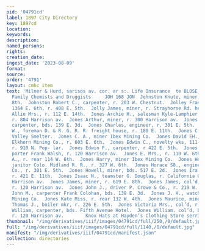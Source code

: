 ```yaml
---
pid: '04791cd'
label: 1897 City Directory
key: 1897cd
location: 
keywords: 
description: 
named_persons: 
rights: 
creation_date: 
ingest_date: '2023-08-09'
format: 
source: 
order: '4791'
layout: cmhc_item
text: 'Milner & Hurd, sarisos av. cor. ar s:. Life Insurance  te BLOSE DRUG CO, scc''rsnies,
  Family Chemists and Druggists     JOH 168 JON  Johnston Knute, miner, r. 509 E.
  8th.  Johnston Robert C., carpenter, r. 203 W. Chestnut.  Jolley Frank E., barber,
  1364 E. 6th, r. 408 E. 5th.  Jolly James, miner, r. Strayhorse Rd. head E. 4th.  Jones
  Allie Mrs., r. 112 E. 14th.  Jones Archie H., salesman Kyle-Lamphier Cycle Co.,
  r. 804 Harrison av.  Jones Arthur, miner, r. 300 Harrison av.  Jones Arthur H.,
  carpenter, bds. 139 E. 3d.  Jones Charles, engineer, r. 301 E. 5th.  Jones Charles
  W., foreman D. & R. G. R. R. freight house, r. 180 E. 11th.  Jones C., wks. Arkansas
  Valley Smelter.  Jones C. A., miner Ibex Mining Co.  Jones David EH., miner New
  Elkhorn Mining Co., r. 603 E. 6th.  Jones Edwin C., novelty wks, 111-113 E. 6tb,
  r. 910 N. Pop- lar.  Jones Edwin F., carpenter, r 422 E. 5th.  Jones Eugene, col’d,
  porter Frank Walsh, r. 120 Harrison av.  Jones E. Mrs., r. 110 W. 6th.  Jones Frederick
  A., r. rear 114 W. 6th.  Jones Harry, miner Ibex Mining Co.  Jones Henry L, col’d,
  janitor Colo. Midland R. R., r. 327 W. 6th.  Jones Horace S8., engineer Ibex Mining
  Co., r. 301 E. 5th.  Jones Howell, miner, bds. 517 E. 2d.  Jones Ira W., teamster,
  r. 421 E. 11th.  Jones Isaac N., teamster G. Douglas, r. California Gulch  E. of
  Harrison av.  Jones James, miner, r. 619 E. 8th.  Jones James, col’d, expressman,
  r. 120 Harrison av.  Jones John J., driver P. Crowe & Co., r. 219 W. Chestnut.  Jones
  John M., carpenter Frank Colohan, bds. 139 E. 3d.  Jones J. H., watchman Iron Silver
  Mining Co.  Jones Kate Miss, r. rear 132 W. 4th.  Jones Maurice, miner Sedalia Mine.  Jones
  Thomas J., boiler mkr, r. 226 E. 5th.  Jones Victoria Mrs., col’d, r. 134 E. 14th.  Jones
  William, carpenter, bds. Fifth Avenue Hotel.  Jones William. col’d, boot black,
  r. 120 Harrison av.        Knox Hats at Hayden’s Clothing Store serrison av.    '
thumbnail: "/img/derivatives/iiif/images/04791cd/full/250,/0/default.jpg"
full: "/img/derivatives/iiif/images/04791cd/full/1140,/0/default.jpg"
manifest: "/img/derivatives/iiif/04791cd/manifest.json"
collection: directories
---
```

